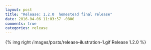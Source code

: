 ```yaml
---
layout: post
title: "Release: 1.2.0  homestead final release"
date: 2016-04-06 11:03:57 -0800
comments: true
categories: release
---
```


{% img right /images/posts/release-ilustration-1.gif Release 1.2.0 %}

